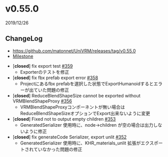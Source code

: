 # v0.55.0

2019/12/26

## ChangeLog

* <https://github.com/matonnet/UniVRM/releases/tag/v0.55.0>
* [Milestone](https://github.com/matonnet/UniVRM/milestone/14?closed=1)

- [**closed**] fix export test [#359](https://github.com/matonnet/UniVRM/pull/359)
  * Exporterのテストを修正
- [**closed**] fix fbx prefab export error [#358](https://github.com/matonnet/UniVRM/pull/358)
  * Projectにあるfbx prefabを選択した状態でExportHumanoidするとエラーが出ていた問題の修正
- [**closed**] ReduceBlendShapeSize cannot be exported without VRMBlendShapeProxy [#356](https://github.com/matonnet/UniVRM/pull/356)
  * VRMBlendShapeProxyコンポーネントが無い場合はReduceBlendShapeSizeオプションでExport出来ないように変更
- [**closed**] Fixed not to output empty children [#353](https://github.com/matonnet/UniVRM/pull/353)
  * GeneratedSerializer 使用時に、node->children が空の場合は出力しないように修正
- [**closed**] fix generateCode Serializer, export unlit  [#352](https://github.com/matonnet/UniVRM/pull/352)
  * GeneratedSerializer 使用時に、KHR_materials_unlit 拡張がエクスポートされていなかった問題の修正
